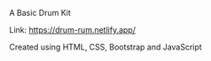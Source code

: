 A Basic Drum Kit

Link: https://drum-rum.netlify.app/

Created using HTML, CSS, Bootstrap and JavaScript
